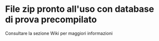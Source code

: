 # File zip pronto all'uso con database di prova precompilato

Consultare la sezione Wiki per maggiori informazioni
